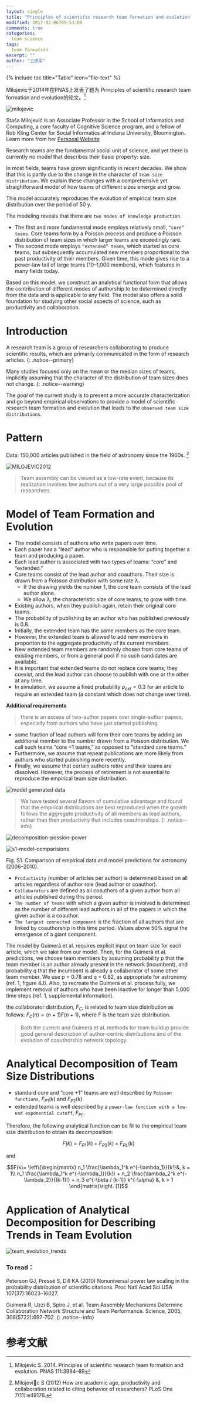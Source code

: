```yaml
---
layout: single
title: "Principles of scientific research team formation and evolution"
modified: 2017-02-06T09:53:00
comments: true
categories:
  team science
tags:
  team formation
excerpt: ""
author: "王成军"
---
```


{% include toc title="Table" icon="file-text" %}

Milojevic于2014年在PNAS上发表了题为 Principles of scientific research team formation and evolution的论文。[^Milojevic]

![milojevic](http://oaf2qt3yk.bkt.clouddn.com/9e05fb9022d0cfe9902698911898ba50.png)

Staša Milojević is an Associate Professor in the School of Informatics and Computing, a core faculty of Cognitive Science program, and a fellow of Rob Kling Center for Social Informatics at Indiana University, Bloomington. Learn more from her [Personal Website](http://homes.soic.indiana.edu/smilojev/)

[^Milojevic]: Milojevic S. 2014. Principles of scientific research team formation and evolution. PNAS 111:3984–89


Research teams are the fundamental social unit of science, and yet there is currently no model that describes their basic property: size.

In most fields, teams have grown significantly in recent decades. We show that this is partly due to the change in the character of `team size distribution`. We explain these changes with a comprehensive yet straightforward model of how teams of different sizes emerge and grow.

This model accurately reproduces the evolution of empirical team size distribution over the period of 50 y.

The modeling reveals that there are `two modes of knowledge production`.

- The first and more fundamental mode employs relatively small, `“core” teams`. Core teams form by a Poisson process and produce a Poisson distribution of team sizes in which larger teams are exceedingly rare.
- The second mode employs `“extended” teams`, which started as core teams, but subsequently accumulated new members proportional to the past productivity of their members. Given time, this mode gives rise to a power-law tail of large teams (10–1,000 members), which features in many fields today.

Based on this model, we construct an analytical functional form that allows the contribution of different modes of authorship to be determined directly from the data and is applicable to any field. The model also offers a solid foundation for studying other social aspects of science, such as productivity and collaboration.

# Introduction

A research team is a group of researchers collaborating to produce scientific results, which are primarily communicated in the form of research articles.
{: .notice--primary}

Many studies focused only on the mean or the median sizes of teams, implicitly assuming that the character of the distribution of team sizes does not change.
{: .notice--warning}

The *goal* of the current study is to present a more accurate characterization and go beyond empirical observations to provide a model of scientific research team formation and evolution that leads to the `observed team size distributions`.

# Pattern

Data: 150,000 articles published in the field of astronomy since the 1960s. [^MILOJEVIC2012]

[^MILOJEVIC2012]: Milojevic S (2012) How are academic age, productivity and collaboration related to citing behavior of researchers? PLoS One 7(11):e49176.

![MILOJEVIC2012](http://oaf2qt3yk.bkt.clouddn.com/8c331b6cfcdaf31a8e2b2682eb62794e.png)

> Team assembly can be viewed as a low-rate event, because its realization involves few authors out of a very large possible pool of researchers.

# Model of Team Formation and Evolution

- The model consists of authors who write papers over time.
- Each paper has a “lead” author who is responsible for putting together a team and producing a paper.
- Each lead author is associated with two types of teams: “core” and “extended.”
- Core teams consist of the lead author and coauthors. Their size is drawn from a Poisson distribution with some rate λ.
  - If the drawing yields the number 1, the core team consists of the lead author alone.
  - We allow λ, the characteristic size of core teams, to grow with time.
- Existing authors, when they publish again, retain their original core teams.
- The probability of publishing by an author who has published previously is 0.8.
- Initially, the extended team has the same members as the core team.
- However, the extended team is allowed to add new members in proportion to the aggregate productivity of its current members.
- New extended team members are randomly chosen from core teams of existing members, or from a general pool if no such candidates are available.
- It is important that extended teams do not replace core teams; they coexist, and the lead author can choose to publish with one or the other at any time.
- In simulation, we assume a fixed probability $p_{ext} = 0.3$ for an article to require an extended team (a constant which does not change over time).

**Additional requirements**
> there is an excess of two-author papers over single-author papers, especially from authors who have just started publishing.

- some fraction of lead authors will form their core teams by adding an additional member to the number drawn from a Poisson distribution. We call such teams “core +1 teams,” as opposed to “standard core teams.”
- Furthermore, we assume that repeat publications are more likely from authors who started publishing more recently.
- Finally, we assume that certain authors retire and their teams are dissolved. However, the process of retirement is not essential to reproduce the empirical team size distribution.

![model generated data](http://oaf2qt3yk.bkt.clouddn.com/cf2da56c3eec63159af9357affdfcd97.png)

> We have tested several flavors of cumulative advantage and found that the empirical distributions are best reproduced when the growth follows the aggregate productivity of all members as lead authors, rather than their productivity that includes coauthorships.
{: .notice--info}

![decomposition-possion-power](http://oaf2qt3yk.bkt.clouddn.com/894d7d5f0e110ed592c3cc490d413cac.png)

![s1-model-comparisions](http://oaf2qt3yk.bkt.clouddn.com/b278c6e12dbdd09a11bf540015a43847.png)

Fig. S1. Comparison of empirical data and model predictions for astronomy (2006–2010).

- `Productivity` (number of articles per author) is determined based on all articles regardless of author role (lead author or coauthor).
- `Collaborators` are defined as all coauthors of a given author from all articles published during this period.
- `The number of teams` with which a given author is involved is determined as the number of different lead authors in all of the papers in which the given author is a coauthor.
- `The largest connected component` is the fraction of all authors that are linked by coauthorship in this time period. Values above 50% signal the emergence of a giant component.

The model by Guimerà et al. requires explicit input on team size for each article, which we take from our model. Then, for the Guimerà et al. predictions, we choose team members by assuming probability p that the team member is an author already present in the network (incumbent), and probability q that the incumbent is already a collaborator of some other team member. We use p = 0.78 and q = 0.82, as appropriate for astronomy (ref. 1, figure 4J). Also, to recreate the Guimerà et al. process fully, we implement removal of authors who have been inactive for longer than 5,000 time steps (ref. 1, supplemental information).

the collaborator distribution, $F_C$, is related to team size distribution as follows: $F_{C}(n) = (n + 1)F(n + 1)$, where F is the team size distribution.

> Both the current and Guimerà et al. methods for team buildup provide good general description of author-centric distributions and of the evolution of coauthorship network topology.

# Analytical Decomposition of Team Size Distributions

- standard core and “core +1” teams are well described by `Poisson functions`, $F_{P1}(k)$ and $F_{P2}(k)$
- extended teams is well described by a `power-law function with a low-end exponential cutoff`, $F_{PL}$.

Therefore, the following analytical function can be fit to the empirical team size distribution to obtain its decomposition:

$$F(k) = F_{P1}(k) + F_{P2}(k) + F_{PL}(k) $$

and

$$F(k)= \left\{\begin{matrix}
n_1 \frac{\lambda_1^k e^{-\lambda_1}}{k!}&,  k = 1\\
n_1 \frac{\lambda_1^k e^{-\lambda_1}}{k!} + n_2 \frac{\lambda_2^k e^{-\lambda_2}}{(k-1)!} + n_3 e^{-\beta / (k-1)} k^{-\alpha} &, k > 1
\end{matrix}\right.   [1]$$

# Application of Analytical Decomposition for Describing Trends in Team Evolution

![team_evolution_trends](http://oaf2qt3yk.bkt.clouddn.com/9e9528c9291ac925019eb190c6ec17a3.png)

### To read：

Peterson GJ, Pressé S, Dill KA (2010) Nonuniversal power law scaling in the probability distribution of scientific citations. Proc Natl Acad Sci USA 107(37):16023–16027.

Guimerà R, Uzzi B, Spiro J, et al. Team Assembly Mechanisms Determine Collaboration Network Structure and Team Performance. Science, 2005, 308(5722):697-702.
{: .notice--info}


# 参考文献
